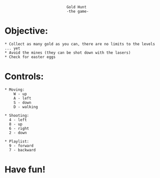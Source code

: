 
                                Gold Hunt
                                -the game-

 # Objective:
    * Collect as many gold as you can, there are no limits to the levels ... yet
    * Avoid the mines (they can be shot down with the lasers)
    * Check for easter eggs

 # Controls:

    * Moving:
        W - up
        A - left
        S - down
        D - walking
    
    * Shooting:
      4 - left
      8 - up
      6 - right
      2 - down
    
    * Playlist:
      9 - forward
      7 - backward

 # Have fun!